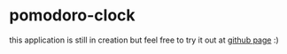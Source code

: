 # pomodoro-clock
this application is still in creation but feel free to try it out at [github page](https://mariannademelo.github.io/pomodoro-clock/) :) 
